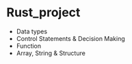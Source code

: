 # Rust_project
- Data types
- Control Statements & Decision Making
- Function
- Array, String & Structure
